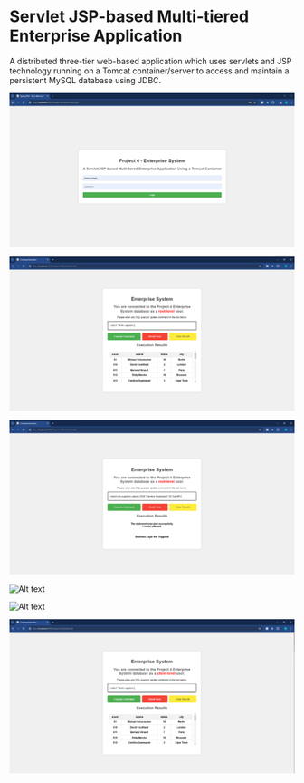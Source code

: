 # Servlet JSP-based Multi-tiered Enterprise Application
A distributed three-tier web-based application which uses servlets and JSP technology running on a Tomcat container/server to access and maintain a persistent MySQL database using JDBC.

![Alt text](https://github.com/EthanC43850/Servlet-JSP-based-Multi-tiered-Enterprise-Application/blob/main/Screen%20Shots/Picture1.png?raw=true)


![Alt text](https://github.com/EthanC43850/Servlet-JSP-based-Multi-tiered-Enterprise-Application/blob/main/Screen%20Shots/picture2.PNG?raw=true)


![Alt text](https://github.com/EthanC43850/Servlet-JSP-based-Multi-tiered-Enterprise-Application/blob/main/Screen%20Shots/picture3.PNG?raw=true)


![Alt text](![image](https://github.com/EthanC43850/Servlet-JSP-based-Multi-tiered-Enterprise-Application/assets/70659338/587e45ba-669d-4b84-88d2-5711cf759bf2)
)

![Alt text](![image](https://github.com/EthanC43850/Servlet-JSP-based-Multi-tiered-Enterprise-Application/assets/70659338/51b79b84-9e1e-4c3f-8405-8cc130246971)
)

![Alt text](https://github.com/EthanC43850/Servlet-JSP-based-Multi-tiered-Enterprise-Application/blob/main/Screen%20Shots/picture4-3.PNG?raw=true
)


